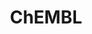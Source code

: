 ---
layout: default
bigquery: https://console.cloud.google.com/bigquery?p=patents-public-data&d=ebi_chembl&page=dataset
citation: '"The ChEMBL database in 2017." Anna Gaulton, Anne Hersey, Michał Nowotka,
  A Patrícia Bento, Jon Chambers, David Mendez, Prudence Mutowo, Francis Atkinson,
  Louisa J Bellis, Elena Cibrián-Uhalte, Mark Davies, Nathan Dedman, Anneli Karlsson,
  María Paula Magariños, John P Overington, George Papadatos, Ines Smit, Andrew R
  Leach Nucleic acids Research (2017) 45 (Database Issue), D945-D954'
contributors: European Bioinformatics Institute
cost: None
description: ChEMBL Data is a manually curated database of small molecules used in
  drug discovery, including information about existing patented drugs.
documentation: 'schema: https://www.ebi.ac.uk/chembl/db_schema


  '
last_edit: Mon, 04 Apr 2022 19:07:30 GMT
location: https://console.cloud.google.com/marketplace/product/google_patents_public_datasets/chembl
maintained_by: EMBL-EBI, an outstation of European Molecular Biology Laboratory
related_publications: '

  ChEMBL: towards direct deposition of bioassay data.


  Mendez D, Gaulton A, Bento AP, Chambers J, De Veij M, Félix E, Magariños MP, Mosquera
  JF, Mutowo P, Nowotka M, Gordillo-Marañón M, Hunter F, Junco L, Mugumbate G, Rodriguez-Lopez
  M, Atkinson F, Bosc N, Radoux CJ, Segura-Cabrera A, Hersey A, Leach AR.


  — Nucleic Acids Res. 2019; 47(D1):D930-D940. doi: 10.1093/nar/gky1075

  '
schema_fields: '[''num_ro5_violations'', ''warning_id'', ''standard_type'', ''bao_format'',
  ''level1_description'', ''formulation_id'', ''targcomp_id'', ''compd_id'', ''level2_description'',
  ''db_source'', ''job_id'', ''atc_code'', ''level4'', ''strength'', ''usan_stem_definition'',
  ''mesh_id'', ''acd_most_bpka'', ''component_synonym'', ''parameter_value'', ''molregno'',
  ''mutation'', ''activity_id'', ''patent_use_code'', ''status'', ''met_id'', ''alogp'',
  ''co_stem_id'', ''journal'', ''component_id'', ''publication_number'', ''prod_pat_id'',
  ''uo_units'', ''cl_lincs_id'', ''innovator_company'', ''last_page'', ''type'', ''alert_set_id'',
  ''ingredient'', ''standard_flag'', ''aromatic_rings'', ''protein_class_synonym'',
  ''natural_product'', ''withdrawn_country'', ''parent_id'', ''efo_id'', ''subgroup'',
  ''helm_notation'', ''inorganic_flag'', ''molecule_type'', ''issue'', ''organism'',
  ''qudt_units'', ''prediction_method'', ''mc_target_name'', ''assay_class_id'', ''molecular_species'',
  ''standard_upper_value'', ''standard_relation'', ''src_compound_id'', ''stat'',
  ''oral'', ''compsyn_id'', ''ad_type'', ''clo_id'', ''warning_description'', ''polymer_flag'',
  ''assay_category'', ''activity_count'', ''updated_on'', ''assay_source'', ''ap_id'',
  ''biocomp_id'', ''toid'', ''creation_date'', ''dosed_ingredient'', ''annotation'',
  ''level3'', ''bao_endpoint'', ''text_value'', ''pathway_key'', ''active_molregno'',
  ''assay_id'', ''stem'', ''priority'', ''parameter_type'', ''caloha_id'', ''num_lipinski_ro5_violations'',
  ''confidence'', ''research_stem'', ''level5'', ''tid'', ''drug_product_flag'', ''warning_type'',
  ''usan_year'', ''source'', ''frac_class_id'', ''hbd_lipinski'', ''level4_description'',
  ''patent_expire_date'', ''irac_code'', ''warnref_id'', ''mol_atc_id'', ''molecular_mechanism'',
  ''mol_irac_id'', ''sitecomp_id'', ''domain_name'', ''site_name'', ''pathway_id'',
  ''binding_site_comment'', ''upper_value'', ''relationship_type'', ''value'', ''warning_country'',
  ''irac_class_id'', ''assay_tax_id'', ''mecref_id'', ''black_box_warning'', ''confidence_score'',
  ''l7'', ''parent_type'', ''label'', ''num_alerts'', ''hrac_code'', ''l3'', ''first_approval'',
  ''site_id'', ''delist_flag'', ''approval_date'', ''published_units'', ''version'',
  ''synonyms'', ''first_page'', ''cell_source_tax_id'', ''relationship_desc'', ''log_id'',
  ''warning_class'', ''assay_cell_type'', ''direct_interaction'', ''enzyme_name'',
  ''metref_id'', ''drug_record_id'', ''lle'', ''frac_code'', ''met_comment'', ''ddd_admr'',
  ''withdrawn_flag'', ''who_extra'', ''normal_range_max'', ''usan_stem_id'', ''disease_efficacy'',
  ''mol_hrac_id'', ''efo_term'', ''ref_type'', ''assay_test_type'', ''smid'', ''smarts'',
  ''hba'', ''acd_logd'', ''withdrawn_year'', ''withdrawn_class'', ''comp_class_id'',
  ''full_molformula'', ''hrac_class_id'', ''l4'', ''site_residues'', ''structure_type'',
  ''standard_text_value'', ''bao_id'', ''variant_id'', ''mechanism_of_action'', ''l2'',
  ''bto_id'', ''cx_logp'', ''relation'', ''compound_name'', ''definition'', ''selectivity_comment'',
  ''units'', ''chebi_par_id'', ''comments'', ''parenteral'', ''country'', ''domain_description'',
  ''short_name'', ''doi'', ''ass_cls_map_id'', ''mc_target_type'', ''ridx'', ''first_in_class'',
  ''indref_id'', ''trade_name'', ''cpd_str_alert_id'', ''syn_type'', ''as_id'', ''standard_inchi'',
  ''substrate_record_id'', ''level2'', ''src_id'', ''cellosaurus_id'', ''ref_id'',
  ''major_class'', ''tissue_id'', ''patent_no'', ''ddd_value'', ''db_version'', ''acd_logp'',
  ''protein_class_id'', ''curation_comment'', ''assay_organism'', ''assay_desc'',
  ''alert_id'', ''le'', ''dosage_form'', ''therapeutic_flag'', ''route'', ''topical'',
  ''met_conversion'', ''normal_range_min'', ''name'', ''patent_id'', ''cell_id'',
  ''doc_id'', ''rtb'', ''warning_year'', ''cell_description'', ''ref_url'', ''src_description'',
  ''action_type'', ''set_name'', ''drugind_id'', ''component_type'', ''domain_id'',
  ''chembl_id'', ''sequence'', ''availability_type'', ''max_phase_for_ind'', ''usan_stem'',
  ''species_group_flag'', ''description'', ''tbl'', ''ddd_units'', ''actsm_id'', ''who_name'',
  ''qed_weighted'', ''authors'', ''enzyme_tid'', ''l6'', ''mw_freebase'', ''l8'',
  ''res_stem_id'', ''data_validity_comment'', ''std_act_id'', ''tid_fixed'', ''entity_id'',
  ''acd_most_apka'', ''compound_key'', ''src_assay_id'', ''mechanism_comment'', ''sequence_md5sum'',
  ''bei'', ''previous_company'', ''product_id'', ''targrel_id'', ''l5'', ''max_phase'',
  ''withdrawn_reason'', ''downgraded'', ''entity_type'', ''src_short_name'', ''drug_substance_flag'',
  ''predbind_id'', ''potential_duplicate'', ''abstract'', ''rgid'', ''mol_frac_id'',
  ''aidx'', ''mc_tax_id'', ''target_desc'', ''start_position'', ''aspect'', ''level3_description'',
  ''parent_molregno'', ''pubmed_id'', ''related_tid'', ''assay_strain'', ''hba_lipinski'',
  ''mc_organism'', ''assay_subcellular_fraction'', ''activity_comment'', ''protclasssyn_id'',
  ''assay_tissue'', ''relationship'', ''uberon_id'', ''cx_most_bpka'', ''end_position'',
  ''usan_substem'', ''orig_description'', ''assay_type'', ''source_domain_id'', ''protein_class_desc'',
  ''active_ingredient'', ''company'', ''published_value'', ''mesh_heading'', ''cell_source_tissue'',
  ''molsyn_id'', ''idx'', ''mw_monoisotopic'', ''applicant_full_name'', ''published_type'',
  ''published_relation'', ''standard_value'', ''standard_units'', ''cell_name'', ''doc_type'',
  ''stem_class'', ''record_id'', ''accession'', ''ro3_pass'', ''metabolite_record_id'',
  ''class_level'', ''result_flag'', ''path'', ''mec_id'', ''standard_inchi_key'',
  ''molfile'', ''sei'', ''pchembl_value'', ''curated_by'', ''parent_go_id'', ''comp_go_id'',
  ''cx_logd'', ''target_type'', ''mc_target_accession'', ''oc_id'', ''year'', ''psa'',
  ''last_active'', ''isoform'', ''assay_param_id'', ''tax_id'', ''cx_most_apka'',
  ''submission_date'', ''heavy_atoms'', ''cidx'', ''full_mwt'', ''domain_type'', ''homologue'',
  ''hbd'', ''pref_name'', ''cell_source_organism'', ''ddd_comment'', ''chirality'',
  ''indication_class'', ''updated_by'', ''cell_ontology_id'', ''title'', ''go_id'',
  ''canonical_smiles'', ''ddd_id'', ''nda_type'', ''volume'', ''class_type'', ''alert_name'',
  ''prodrug'', ''level1'', ''target_mapping'', ''l1'']'
shortname: chembl
tags:
- biotechnology
- health
- chemical
- bioinformatics
- medical
terms_of_use: CC BY-SA 3.0
title: ChEMBL
uuid: e232a192-965c-4ec9-904c-155b6dfe56c5
---